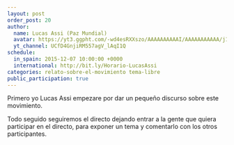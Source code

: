 ```yaml
---
layout: post
order_post: 20
author:
  name: Lucas Assi (Paz Mundial)
  avatar: https://yt3.ggpht.com/-wd4esRXXszo/AAAAAAAAAAI/AAAAAAAAAAA/j1eRnRV536g/s88-c-k-no/photo.jpg
  yt_channel: UCfD4GnjiRM557agV_lAqI1Q
schedule:
  in_spain: 2015-12-07 10:00:00 +0000
  international: http://bit.ly/Horario-LucasAssi
categories: relato-sobre-el-movimiento tema-libre
public_participation: true
---
```

Primero yo Lucas Assi empezare por dar un pequeño discurso sobre este movimiento.

Todo seguido seguiremos el directo dejando entrar a la gente que quiera participar
en el directo, para exponer un tema y comentarlo con los otros participantes.
